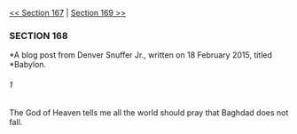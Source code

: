 [<< Section 167](Section%20167)  |  [Section 169 >>](Section%20169)

### SECTION 168

*A blog post from Denver Snuffer Jr., written on 18 February 2015, titled *Babylon.
  

###### 1
The God of Heaven tells me all the world should pray that Baghdad does not fall.